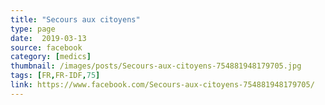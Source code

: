 ```yaml
---
title: "Secours aux citoyens"
type: page
date:  2019-03-13
source: facebook
category: [medics]
thumbnail: /images/posts/Secours-aux-citoyens-754881948179705.jpg
tags: [FR,FR-IDF,75]
link: https://www.facebook.com/Secours-aux-citoyens-754881948179705/
---
```

